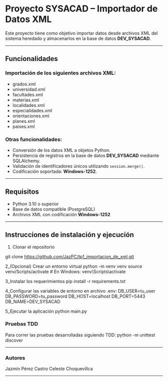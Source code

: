 # Proyecto SYSACAD – Importador de Datos XML

Este proyecto tiene como objetivo importar datos desde archivos XML del sistema heredado y almacenarlos en la base de datos **DEV_SYSACAD**.

---

## Funcionalidades

### Importación de los siguientes archivos XML:

- grados.xml  
- universidad.xml  
- facultades.xml  
- materias.xml  
- localidades.xml  
- especialidades.xml  
- orientaciones.xml  
- planes.xml  
- paises.xml  

### Otras funcionalidades:

- Conversión de los datos XML a objetos Python.  
- Persistencia de registros en la base de datos **DEV_SYSACAD** mediante SQLAlchemy.  
- Validación de identificadores únicos utilizando `session.merge()`.  
- Codificación soportada: **Windows-1252**.

---

## Requisitos

- Python 3.10 o superior  
- Base de datos compatible (PostgreSQL)  
- Archivos XML con codificación **Windows-1252**

---

## Instrucciones de instalación y ejecución

1. Clonar el repositorio

git clone https://github.com/JazPC/tp1_importacion_de_xml.git


2_(Opcional) Crear un entorno virtual
python -m venv venv
source venv/Scripts/activate  # En Windows: venv\Scripts\activate

3_Instalar los requerimientos
pip install -r requirements.txt

4_Configurar las variables de entorno en archivo .env:
DB_USER=tu_user
DB_PASSWORD=tu_password
DB_HOST=localhost
DB_PORT=5443
DB_NAME=DEV_SYSACAD

5_Ejecutar la aplicación
python main.py

### Pruebas TDD
Para correr las pruebas desarrolladas siguiendo TDD:
python -m unittest discover

---

### Autores
Jazmín Pérez Castro
Celeste Choquevillca

---